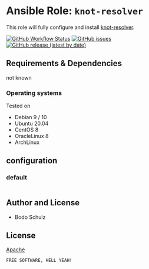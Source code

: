 
# Ansible Role:  `knot-resolver`

This role will fully configure and install [knot-resolver](https://github.com/CZ-NIC/knot-resolver).

[![GitHub Workflow Status](https://img.shields.io/github/workflow/status/bodsch/ansible-icinga2/CI)][ci]
[![GitHub issues](https://img.shields.io/github/issues/bodsch/ansible-knot-resolver)][issues]
[![GitHub release (latest by date)](https://img.shields.io/github/v/release/bodsch/ansible-knot-resolver)][releases]

[ci]: https://github.com/bodsch/ansible-knot-resolver/actions
[issues]: https://github.com/bodsch/ansible-knot-resolver/issues?q=is%3Aopen+is%3Aissue
[releases]: https://github.com/bodsch/ansible-knot-resolver/releases


## Requirements & Dependencies

not known

### Operating systems

Tested on

* Debian 9 / 10
* Ubuntu 20.04
* CentOS 8
* OracleLinux 8
* ArchLinux

## configuration

### default

```yaml

```


## Author and License

  - Bodo Schulz

## License

[Apache](LICENSE)

`FREE SOFTWARE, HELL YEAH!`
